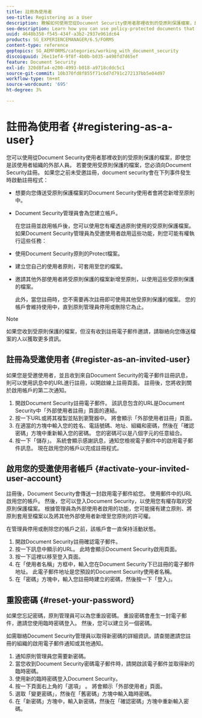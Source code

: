 ```yaml
---
title: 註冊為使用者
seo-title: Registering as a User
description: 瞭解如何使用您從Document Security使用者那裡收到的受原則保護檔案，即使您是該使用者組織的外部人員。
seo-description: Learn how you can use policy-protected documents that you receive from an document security user, even if you are external to the user's organization.
uuid: 4648b358-f545-434f-a3b2-2937e961dc64
products: SG_EXPERIENCEMANAGER/6.5/FORMS
content-type: reference
geptopics: SG_AEMFORMS/categories/working_with_document_security
discoiquuid: 26e11ef4-9f8f-4b0b-b035-a498fd7d65ef
feature: Document Security
exl-id: 320d8fa4-e200-4993-b018-a9718cddc5c1
source-git-commit: 10b370fd8f855f71c6d7d791c272137bb5e04d97
workflow-type: tm+mt
source-wordcount: '695'
ht-degree: 3%

---
```


# 註冊為使用者 {#registering-as-a-user}

您可以使用從Document Security使用者那裡收到的受原則保護的檔案，即使您是該使用者組織的外部人員。 若要使用受原則保護的檔案，您必須向Document Security註冊。 如果您之前未受邀註冊，document security會在下列事件發生時啟動註冊程式：

* 想要向您傳送受原則保護檔案的Document Security使用者會將您新增至原則中。
* Document Security管理員會為您建立帳戶。

  在您註冊並啟用帳戶後，您可以使用您有權透過原則使用的受原則保護檔案。 如果Document Security管理員為受邀使用者啟用這些功能，則您可能有權執行這些任務：

* 使用Document Security原則的Protect檔案。
* 建立您自己的使用者原則，可套用至您的檔案。
* 邀請其他外部使用者將受原則保護的檔案新增至原則，以使用這些受原則保護的檔案。

  此外，當您註冊時，您不需要再次註冊即可使用其他受原則保護的檔案。 您的帳戶會維持使用中，直到原則管理員停用或刪除它為止。

>[!NOTE]
>
>如果您收到受原則保護的檔案，但沒有收到註冊電子郵件邀請，請聯絡向您傳送檔案的人以獲取更多資訊。

## 註冊為受邀使用者 {#register-as-an-invited-user}

如果您是受邀使用者，並且收到來自Document Security的電子郵件註冊訊息，則可以使用訊息中的URL進行註冊，以開啟線上註冊頁面。 註冊後，您將收到關於啟用帳戶的第二次通知。

1. 開啟Document Security註冊電子郵件。 該訊息包含的URL是Document Security中「外部使用者註冊」頁面的連結。
1. 按一下URL或將其複製並貼到瀏覽器中。 將會顯示「外部使用者註冊」頁面。
1. 在適當的方塊中輸入您的姓名、電話號碼、地址、組織和密碼，然後在「確認密碼」方塊中重新輸入您的密碼。 您的密碼可以是八個字元的任意組合。
1. 按一下「儲存」。 系統會顯示感謝訊息，通知您檢視電子郵件中的啟用電子郵件訊息。 現在啟用您的帳戶以完成註冊程式。

## 啟用您的受邀使用者帳戶 {#activate-your-invited-user-account}

註冊後，Document Security會傳送一封啟用電子郵件給您。 使用郵件中的URL啟用您的帳戶。 然後，您可以登入Document Security，以使用您有權存取的受原則保護檔案。 根據管理員為外部使用者啟用的功能，您可能擁有建立原則、將原則套用至檔案以及將其他外部使用者新增至您原則的許可權。

在管理員停用或刪除您的帳戶之前，該帳戶會一直保持活動狀態。

1. 開啟Document Security註冊確認電子郵件。
1. 按一下訊息中顯示的URL。 此時會顯示Document Security啟用頁面。
1. 按一下這裡以移至登入頁面。
1. 在「使用者名稱」方框中，輸入您在Document Security下已註冊的電子郵件地址。 此電子郵件地址是您預設的Document Security使用者名稱。
1. 在「密碼」方塊中，輸入您註冊時建立的密碼，然後按一下「登入」。

## 重設密碼 {#reset-your-password}

如果您忘記密碼，原則管理員可以為您重設密碼。 重設密碼會產生一封電子郵件，邀請您使用臨時密碼登入。 然後，您可以建立另一個密碼。

如需聯絡Document Security管理員以取得新密碼的詳細資訊，請查閱邀請您註冊的組織的啟用電子郵件通知或其他通知。

1. 通知原則管理員您需要新密碼。
1. 當您收到Document Security密碼電子郵件時，請開啟該電子郵件並取得新的臨時密碼。
1. 使用新的臨時密碼登入Document Security。
1. 按一下頁面右上角的「選項」 。 將會顯示「外部使用者」頁面。
1. 選取「變更密碼」，然後在「舊密碼」方塊中輸入臨時密碼。
1. 在「新密碼」方塊中，輸入新密碼，然後在「確認密碼」方塊中重新輸入密碼。
